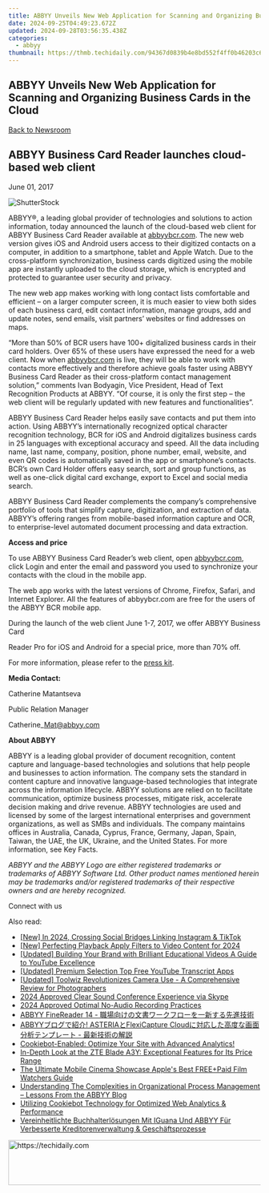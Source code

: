 ```yaml
---
title: ABBYY Unveils New Web Application for Scanning and Organizing Business Cards in the Cloud
date: 2024-09-25T04:49:23.672Z
updated: 2024-09-28T03:56:35.438Z
categories:
  - abbyy
thumbnail: https://thmb.techidaily.com/94367d0839b4e8bd552f4ff0b46203c6692aa9dd549da1507965a6ba4039d0e6.png
---
```


## ABBYY Unveils New Web Application for Scanning and Organizing Business Cards in the Cloud

[Back to Newsroom](https://tools.techidaily.com/abbyy/products/)

## ABBYY Business Card Reader launches cloud-based web client

June 01, 2017

![ShutterStock](https://content.abbyy.com/-/media/project/abbyy/abbyy/branchtemplates/shutterstock_1272462163_1296-x-729.jpg?h=729&iar=0&w=1296)

ABBYY®, a leading global provider of technologies and solutions to action information, today announced the launch of the cloud-based web client for ABBYY Business Card Reader available at [abbyybcr.com](http://www.abbyybcr.com/). The new web version gives iOS and Android users access to their digitized contacts on a computer, in addition to a smartphone, tablet and Apple Watch. Due to the cross-platform synchronization, business cards digitized using the mobile app are instantly uploaded to the cloud storage, which is encrypted and protected to guarantee user security and privacy.

The new web app makes working with long contact lists comfortable and efficient – on a larger computer screen, it is much easier to view both sides of each business card, edit contact information, manage groups, add and update notes, send emails, visit partners’ websites or find addresses on maps.

“More than 50% of BCR users have 100+ digitalized business cards in their card holders. Over 65% of these users have expressed the need for a web client. Now when [abbyybcr.com](http://www.abbyybcr.com/) is live, they will be able to work with contacts more effectively and therefore achieve goals faster using ABBYY Business Card Reader as their cross-platform contact management solution,” comments Ivan Bodyagin, Vice President, Head of Text Recognition Products at ABBYY. “Of course, it is only the first step – the web client will be regularly updated with new features and functionalities”.

ABBYY Business Card Reader helps easily save contacts and put them into action. Using ABBYY’s internationally recognized optical character recognition technology, BCR for iOS and Android digitalizes business cards in 25 languages with exceptional accuracy and speed. All the data including name, last name, company, position, phone number, email, website, and even QR codes is automatically saved in the app or smartphone’s contacts. BCR’s own Card Holder offers easy search, sort and group functions, as well as one-click digital card exchange, export to Excel and social media search.

ABBYY Business Card Reader complements the company’s comprehensive portfolio of tools that simplify capture, digitization, and extraction of data. ABBYY’s offering ranges from mobile-based information capture and OCR, to enterprise-level automated document processing and data extraction.

**Access and price**

To use ABBYY Business Card Reader’s web client, open [abbyybcr.com](http://www.abbyybcr.com/), click Login and enter the email and password you used to synchronize your contacts with the cloud in the mobile app.

The web app works with the latest versions of Chrome, Firefox, Safari, and Internet Explorer. All the features of abbyybcr.com are free for the users of the ABBYY BCR mobile app.

During the launch of the web client June 1-7, 2017, we offer ABBYY Business Card

Reader Pro for iOS and Android for a special price, more than 70% off.

For more information, please refer to the [press kit](https://drive.google.com/drive/u/1/folders/0B7ldAh9VMcZSNzlrc1B1bTlURGc?usp=sharing).

**Media Contact:**

Catherine Matantseva

Public Relation Manager

Catherine\_Mat@abbyy.com

**About ABBYY**

ABBYY is a leading global provider of document recognition, content capture and language-based technologies and solutions that help people and businesses to action information. The company sets the standard in content capture and innovative language-based technologies that integrate across the information lifecycle. ABBYY solutions are relied on to facilitate communication, optimize business processes, mitigate risk, accelerate decision making and drive revenue. ABBYY technologies are used and licensed by some of the largest international enterprises and government organizations, as well as SMBs and individuals. The company maintains offices in Australia, Canada, Cyprus, France, Germany, Japan, Spain, Taiwan, the UAE, the UK, Ukraine, and the United States. For more information, see Key Facts.

_ABBYY and the ABBYY Logo are either registered trademarks or trademarks of ABBYY Software Ltd. Other product names mentioned herein may be trademarks and/or registered trademarks of their respective owners and are hereby recognized._

Connect with us

<ins class="adsbygoogle"
     style="display:block"
     data-ad-format="autorelaxed"
     data-ad-client="ca-pub-7571918770474297"
     data-ad-slot="1223367746"></ins>

<ins class="adsbygoogle"
     style="display:block"
     data-ad-client="ca-pub-7571918770474297"
     data-ad-slot="8358498916"
     data-ad-format="auto"
     data-full-width-responsive="true"></ins>

<span class="atpl-alsoreadstyle">Also read:</span>
<div><ul>
<li><a href="https://fox-glue.techidaily.com/new-in-2024-crossing-social-bridges-linking-instagram-and-tiktok/"><u>[New] In 2024, Crossing Social Bridges Linking Instagram & TikTok</u></a></li>
<li><a href="https://article-posts.techidaily.com/new-perfecting-playback-apply-filters-to-video-content-for-2024/"><u>[New] Perfecting Playback Apply Filters to Video Content for 2024</u></a></li>
<li><a href="https://youtube-zero.techidaily.com/ed-building-your-brand-with-brilliant-educational-videos-a-guide-to-youtube-excellence/"><u>[Updated] Building Your Brand with Brilliant Educational Videos A Guide to YouTube Excellence</u></a></li>
<li><a href="https://facebook-record-videos.techidaily.com/updated-premium-selection-top-free-youtube-transcript-apps/"><u>[Updated] Premium Selection Top Free YouTube Transcript Apps</u></a></li>
<li><a href="https://some-guidance.techidaily.com/updated-toolwiz-revolutionizes-camera-use-a-comprehensive-review-for-photographers/"><u>[Updated] Toolwiz Revolutionizes Camera Use - A Comprehensive Review for Photographers</u></a></li>
<li><a href="https://on-screen-recording.techidaily.com/2024-approved-clear-sound-conference-experience-via-skype/"><u>2024 Approved Clear Sound Conference Experience via Skype</u></a></li>
<li><a href="https://screen-capture.techidaily.com/2024-approved-optimal-no-audio-recording-practices/"><u>2024 Approved Optimal No-Audio Recording Practices</u></a></li>
<li><a href="https://solve-popular.techidaily.com/1724312901263-abbyy-finereader-14/"><u>ABBYY FineReader 14 - 職場向けの文書ワークフローを一新する先進技術</u></a></li>
<li><a href="https://solve-popular.techidaily.com/abbyy-asteriaflexicapture-cloud/"><u>ABBYYブログで紹介! ASTERIAとFlexiCapture Cloudに対応した高度な画面分析テンプレート - 最新技術の解説</u></a></li>
<li><a href="https://solve-popular.techidaily.com/1724312889342-cookiebot-enabled-optimize-your-site-with-advanced-analytics/"><u>Cookiebot-Enabled: Optimize Your Site with Advanced Analytics!</u></a></li>
<li><a href="https://buynow-reviews.techidaily.com/in-depth-look-at-the-zte-blade-a3y-exceptional-features-for-its-price-range/"><u>In-Depth Look at the ZTE Blade A3Y: Exceptional Features for Its Price Range</u></a></li>
<li><a href="https://extra-hints.techidaily.com/the-ultimate-mobile-cinema-showcase-apples-best-freepluspaid-film-watchers-guide/"><u>The Ultimate Mobile Cinema Showcase Apple's Best FREE+Paid Film Watchers Guide</u></a></li>
<li><a href="https://solve-popular.techidaily.com/understanding-the-complexities-in-organizational-process-management-lessons-from-the-abbyy-blog/"><u>Understanding The Complexities in Organizational Process Management – Lessons From the ABBYY Blog</u></a></li>
<li><a href="https://solve-popular.techidaily.com/utilizing-cookiebot-technology-for-optimized-web-analytics-and-performance/"><u>Utilizing Cookiebot Technology for Optimized Web Analytics & Performance</u></a></li>
<li><a href="https://solve-popular.techidaily.com/vereinheitlichte-buchhalterlosungen-mit-iguana-und-abbyy-fur-verbesserte-kreditorenverwaltung-and-geschaftsprozesse/"><u>Vereinheitlichte Buchhalterlösungen Mit IGuana Und ABBYY Für Verbesserte Kreditorenverwaltung & Geschäftsprozesse</u></a></li>
</ul></div>

<!-- affiliate ads begin -->
<a href="https://appsumo.8odi.net/c/5597632/2123750/7443" target="_top" id="2123750">
  <img src="//a.impactradius-go.com/display-ad/7443-2123750" border="0" alt="https://techidaily.com" width="728" height="90"/>
</a>
<img height="0" width="0" src="https://appsumo.8odi.net/i/5597632/2123750/7443" style="position:absolute;visibility:hidden;" border="0" />
<!-- affiliate ads end -->

